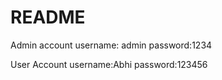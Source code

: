 # README

Admin account
username: admin
password:1234




User Account
username:Abhi
password:123456
